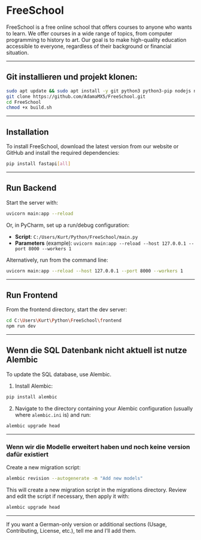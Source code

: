 # FreeSchool

FreeSchool is a free online school that offers courses to anyone who wants to learn.
We offer courses in a wide range of topics, from computer programming to history to art.
Our goal is to make high-quality education accessible to everyone, regardless of their background or financial situation.

---

## Git installieren und projekt klonen:

```bash
sudo apt update && sudo apt install -y git python3 python3-pip nodejs npm nginx
git clone https://github.com/AdamaMX5/FreeSchool.git
cd FreeSchool
chmod +x build.sh

```

---

## Installation

To install FreeSchool, download the latest version from our website or GitHub and install the required dependencies:

```bash
pip install fastapi[all]
```

---

## Run Backend

Start the server with:

```bash
uvicorn main:app --reload
```

Or, in PyCharm, set up a run/debug configuration:

- **Script**: `C:/Users/Kurt/Python/FreeSchool/main.py`  
- **Parameters** (example): `uvicorn main:app --reload --host 127.0.0.1 --port 8000 --workers 1`

Alternatively, run from the command line:

```bash
uvicorn main:app --reload --host 127.0.0.1 --port 8000 --workers 1
```

---

## Run Frontend

From the frontend directory, start the dev server:

```bash
cd C:\Users\Kurt\Python\FreeSchool\frontend
npm run dev
```

---

## Wenn die SQL Datenbank nicht aktuell ist nutze Alembic

To update the SQL database, use Alembic.

1. Install Alembic:

```bash
pip install alembic
```

2. Navigate to the directory containing your Alembic configuration (usually where `alembic.ini` is) and run:

```bash
alembic upgrade head
```

---

### Wenn wir die Modelle erweitert haben und noch keine version dafür existiert

Create a new migration script:

```bash
alembic revision --autogenerate -m "Add new models"
```

This will create a new migration script in the migrations directory. Review and edit the script if necessary, then apply it with:

```bash
alembic upgrade head
```

---

If you want a German-only version or additional sections (Usage, Contributing, License, etc.), tell me and I’ll add them.
